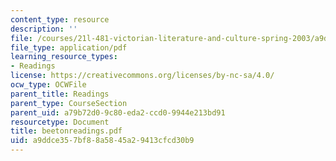 ```yaml
---
content_type: resource
description: ''
file: /courses/21l-481-victorian-literature-and-culture-spring-2003/a9ddce357bf88a5845a29413cfcd30b9_beetonreadings.pdf
file_type: application/pdf
learning_resource_types:
- Readings
license: https://creativecommons.org/licenses/by-nc-sa/4.0/
ocw_type: OCWFile
parent_title: Readings
parent_type: CourseSection
parent_uid: a79b72d0-9c80-eda2-ccd0-9944e213bd91
resourcetype: Document
title: beetonreadings.pdf
uid: a9ddce35-7bf8-8a58-45a2-9413cfcd30b9
---
```

